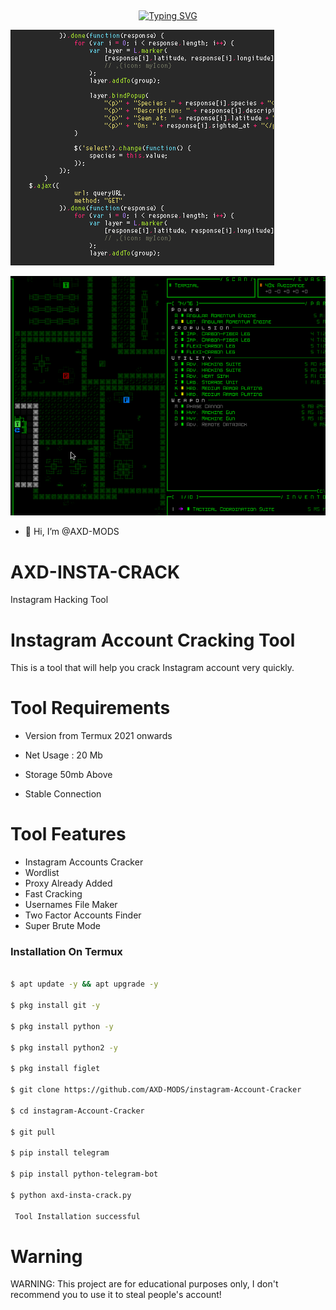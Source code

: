 

## <!-- Typing SVG -->
<p align="center">
       <a href="https://github.com/AXD-MODS">
        <img
src="https://readme-typing-svg.herokuapp.com/?size=30&width=800&lines=Welcome,+It+Is+Me+Axdmods"
            alt="Typing SVG"
        />
       </a>
</p>

<img src="https://github.com/MRVIVEK-CODER/Decompiler/blob/main/106824690-8dd73a00-66ad-11eb-89e2-53e13ac6f594.gif" alt="" border="1" />

![Alt text](https://github.com/MRVIVEK-CODER/MRVIVEK-CODER/raw/main/md7Oqrf.gif)


- 👋 Hi, I’m @AXD-MODS

# AXD-INSTA-CRACK
Instagram Hacking Tool


# Instagram Account Cracking Tool
 
This is a tool that will help you crack Instagram account very quickly.

#

# Tool Requirements 

+ Version from Termux 2021 onwards

 + Net Usage : 20 Mb

+ Storage 50mb Above

+ Stable Connection




# Tool Features

+ Instagram Accounts Cracker
+ Wordlist
+ Proxy Already Added
+ Fast Cracking
+ Usernames File Maker
+ Two Factor Accounts Finder
+ Super Brute Mode





### Installation On Termux
 
 
```bash

$ apt update -y && apt upgrade -y

$ pkg install git -y

$ pkg install python -y

$ pkg install python2 -y

$ pkg install figlet

$ git clone https://github.com/AXD-MODS/instagram-Account-Cracker

$ cd instagram-Account-Cracker

$ git pull

$ pip install telegram

$ pip install python-telegram-bot

$ python axd-insta-crack.py

 Tool Installation successful

```





# Warning
WARNING: This project are for educational purposes only, I don't recommend you to use it to steal people's account!
